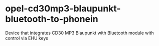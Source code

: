 # opel-cd30mp3-blaupunkt-bluetooth-to-phonein
Device that integrates CD30 MP3 Blaupunkt with Bluetooth module with control via EHU keys
